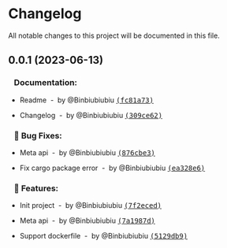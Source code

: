 # Changelog

All notable changes to this project will be documented in this file.

## 0.0.1 (2023-06-13)

### &nbsp;&nbsp;&nbsp;Documentation:

- Readme &nbsp;-&nbsp; by @Binbiubiubiu [<samp>(fc81a73)</samp>](https://github.com/Binbiubiubiu/git-semver-tags/commit/fc81a735721417af3e0ec1fa6598f57e96d8356e)

- Changelog &nbsp;-&nbsp; by @Binbiubiubiu [<samp>(309ce62)</samp>](https://github.com/Binbiubiubiu/git-semver-tags/commit/309ce6282297fcd4a41f539508cf5afdc459a75c)


### &nbsp;&nbsp;&nbsp;🐞 Bug Fixes:

- Meta api &nbsp;-&nbsp; by @Binbiubiubiu [<samp>(876cbe3)</samp>](https://github.com/Binbiubiubiu/git-semver-tags/commit/876cbe3a62542885901da1e2e56f6a687303df52)

- Fix cargo package error &nbsp;-&nbsp; by @Binbiubiubiu [<samp>(ea328e6)</samp>](https://github.com/Binbiubiubiu/git-semver-tags/commit/ea328e6b697a194dce63ff25f8515da9f4be006f)


### &nbsp;&nbsp;&nbsp;🚀 Features:

- Init project &nbsp;-&nbsp; by @Binbiubiubiu [<samp>(7f2eced)</samp>](https://github.com/Binbiubiubiu/git-semver-tags/commit/7f2eced5c1dd59ceabb1d401e1e71d0d44a49a08)

- Meta api &nbsp;-&nbsp; by @Binbiubiubiu [<samp>(7a1987d)</samp>](https://github.com/Binbiubiubiu/git-semver-tags/commit/7a1987d85bea8691331ca0a8b2f234fab67b02a5)

- Support dockerfile &nbsp;-&nbsp; by @Binbiubiubiu [<samp>(5129db9)</samp>](https://github.com/Binbiubiubiu/git-semver-tags/commit/5129db938a9381bb1a39eef559ffdd1377c8cf5d)


<!-- generated by git-cliff -->
